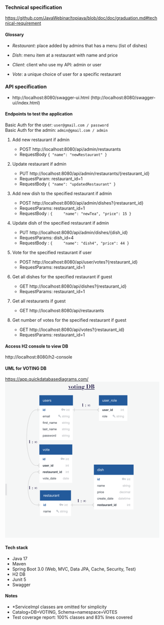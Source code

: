 ### Technical specification
https://github.com/JavaWebinar/topjava/blob/doc/doc/graduation.md#technical-requirement

#### Glossary

- *Restaurant*: place added by admins that has a menu (list of dishes)

- *Dish*:  menu item at a restaurant with name and price

- *Client*: client who use my API: admin or user

- *Vote*: a unique choice of user for a specific restaurant

### API specification
- http://localhost:8080/swagger-ui.html (http://localhost:8080/swagger-ui/index.html)

#### Endpoints to test the application
Basic Auth for the user: `user@gmail.com / password` <br>
Basic Auth for the admin: `admin@gmail.com / admin`

1) Add new restaurant if admin
   - POST http://localhost:8080/api/admin/restaurants
   - RequestBody `{ "name": "newRestaurant" }`

2) Update restaurant if admin
   - PUT http://localhost:8080/api/admin/restaurants/{restaurant_id}
   - RequestParam: restaurant_id=1
   - RequestBody `{ "name": "updatedRestaurant" }`

3) Add new dish to the specified restaurant if admin 
   - POST http://localhost:8080/api/admin/dishes?{restaurant_id}
   - RequestParams: restaurant_id=1
   - RequestBody : `{    
    "name": "newTea",
    "price": 15
    }`

4) Update dish of the specified restaurant if admin
   - PUT http://localhost:8080/api/admin/dishes/{dish_id}
   - RequestParams: dish_id=4
   - RequestBody : `{    
     "name": "dish4",
     "price": 44
     }`

5) Vote for the specified restaurant if user
   - POST http://localhost:8080/api/user/votes?{restaurant_id}
   - RequestParams: restaurant_id=1

6) Get all dishes for the specified restaurant if guest
   - GET http://localhost:8080/api/dishes?{restaurant_id}
   - RequestParams: restaurant_id=1

7) Get all restaurants if guest
   - GET http://localhost:8080/api/restaurants

8) Get number of votes for the specified restaurant if guest
   - GET http://localhost:8080/api/votes?{restaurant_id}
   - RequestParams: restaurant_id=1

#### Access H2 console to view DB
http://localhost:8080/h2-console

#### UML for VOTING DB
https://app.quickdatabasediagrams.com/ <br>
![DB scheme](https://github.com/lsolovyeva/voting-service/blob/master/database%20scheme.png)

#### Tech stack
- Java 17
- Maven
- Spring Boot 3.0 (Web, MVC, Data JPA, Cache, Security, Test)
- H2 DB
- Junit 5
- Swagger

#### Notes
- *ServiceImpl classes are omitted for simplicity
- Catalog=DB=VOTING, Schema=namespace=VOTES
- Test coverage report: 100% classes and 83% lines covered
